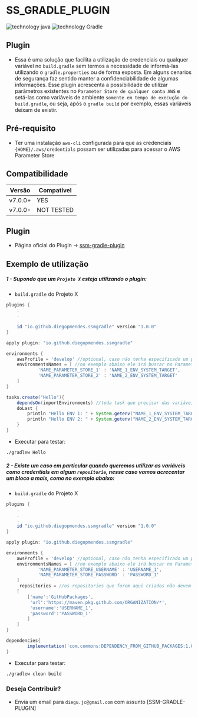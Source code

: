 # SS_GRADLE_PLUGIN
![technology java](https://img.shields.io/badge/technology-Java-blue.svg)
![technology Gradle](https://img.shields.io/badge/technology-Gradle-blue.svg)

## Plugin
- Essa é uma solução que facilita a utilização de credenciais ou qualquer variável no `build.gradle` sem termos a necessidade de informá-las utilizando o `gradle.properties` ou de forma exposta. Em alguns cenarios de segurança faz sentido manter a confidenciabilidade de algumas informações. Esse plugin acrescenta a possibilidade de utilizar parâmetros existentes no `Parameter Store de qualquer conta AWS` e setá-las como variáveis de ambiente `somente em tempo de execução do build.gradle`, ou seja, após o `gradle build` por exemplo, essas variáveis deixam de existir.  

## Pré-requisito
- Ter uma instalação `aws-cli` configurada para que as credenciais `{HOME}/.aws/credentials` possam ser utilizadas para acessar o AWS Parameter Store

## Compatibilidade
| Versão | Compatível |
| ------ | ------ |
| v7.0.0+ | YES |
| v7.0.0- | NOT TESTED |

## Plugin
- Página oficial do Plugin -> [ssm-gradle-plugin](https://plugins.gradle.org/plugin/io.github.diegopmendes.ssmgradle)

## Exemplo de utilização
##### 1 - Supondo que um `Projeto X` esteja utilizando o plugin:
* `build.gradle` do Projeto X

```gradle
plugins {
    .
    .
    .
    id "io.github.diegopmendes.ssmgradle" version "1.0.0"
}

apply plugin: "io.github.diegopmendes.ssmgradle"

environments {
    awsProfile = 'develop' //optional, caso não tenha especificado um profile ele irá pegar o `default` das credentials (`{HOME}/.aws/credentials`)
    environmentsNames = [ //no exemplo abaixo ele irá buscar no Parameter Store o paramêtro de nome `NAME_PARAMETER_STORE_1` e irá setar em uma variável de ambiente chamada `NAME_1_ENV_SYSTEM_TARGET`
            'NAME_PARAMETER_STORE_1' : 'NAME_1_ENV_SYSTEM_TARGET',
            'NAME_PARAMETER_STORE_2' : 'NAME_2_ENV_SYSTEM_TARGET'
    ]
}

tasks.create("Hello"){
    dependsOn(importEnvironments) //toda task que precisar das variáveis setadas precisa colocar esse `dependsOn` no início
    doLast {
        println "Hello ENV 1: " + System.getenv("NAME_1_ENV_SYSTEM_TARGET")// após setada podemos chamar e utilizar em qualquer task no build.gradle
        println "Hello ENV 2: " + System.getenv("NAME_2_ENV_SYSTEM_TARGET")// após setada podemos chamar e utilizar em qualquer task no build.gradle
    }
}
```

* Executar para testar:
```bash
./gradlew Hello
```

##### 2 - Existe um caso em particular quando queremos utilizar as variáveis como credentials em algum `repositorie`, nesse caso vamos acrecentar um bloco a mais, como no exemplo abaixo:
* `build.gradle` do Projeto X
 
```gradle
plugins {
    .
    .
    .
    id "io.github.diegopmendes.ssmgradle" version "1.0.0"
}

apply plugin: "io.github.diegopmendes.ssmgradle"

environments {
    awsProfile = 'develop' //optional, caso não tenha especificado um profile ele irá pegar o `default` das credentials (`{HOME}/.aws/credentials`)
    environmentsNames = [ //no exemplo abaixo ele irá buscar no Parameter Store o paramêtro de nome `NAME_PARAMETER_STORE_1` e irá setar em uma variável de ambiente chamada `NAME_1_ENV_SYSTEM_TARGET`
            'NAME_PARAMETER_STORE_USERNAME' : 'USERNAME_1',
            'NAME_PARAMETER_STORE_PASSWORD' : 'PASSWORD_1'
    ]
     repositories = //os repositories que forem aqui criados não devem ser colocados duplicados na tag `repositories{}`
    [
        ['name':'GitHubPackages',
         'url':'https://maven.pkg.github.com/ORGANIZATION/*',
         'username':'USERNAME_1',
         'password':'PASSWORD_1'
        ]
    ]
}

dependencies{
        implementation('com.commons:DEPENDENCY_FROM_GITHUB_PACKAGES:1.0.0')
}

```
* Executar para testar:
```bash
./gradlew clean build
```

### Deseja Contribuir?
- Envia um email para `diegu.jc@gmail.com` com assunto [SSM-GRADLE-PLUGIN]
